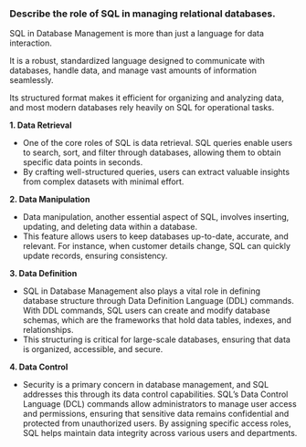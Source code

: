 ### Describe the role of SQL in managing relational databases.

SQL in Database Management is more than just a language for data interaction. 

It is a robust, standardized language designed to communicate with databases, handle data, and manage vast amounts of information seamlessly. 

Its structured format makes it efficient for organizing and analyzing data, and most modern databases rely heavily on SQL for operational tasks.

**1. Data Retrieval**
- One of the core roles of SQL is data retrieval. SQL queries enable users to search, sort, and filter through databases, allowing them to obtain specific data points in seconds.
- By crafting well-structured queries, users can extract valuable insights from complex datasets with minimal effort.

**2. Data Manipulation**
- Data manipulation, another essential aspect of SQL, involves inserting, updating, and deleting data within a database.
- This feature allows users to keep databases up-to-date, accurate, and relevant. For instance, when customer details change, SQL can quickly update records, ensuring consistency.

**3. Data Definition**
- SQL in Database Management also plays a vital role in defining database structure through Data Definition Language (DDL) commands. With DDL commands, SQL users can create and modify database schemas, which are the frameworks that hold data tables, indexes, and relationships.
- This structuring is critical for large-scale databases, ensuring that data is organized, accessible, and secure.

**4. Data Control**
- Security is a primary concern in database management, and SQL addresses this through its data control capabilities. SQL’s Data Control Language (DCL) commands allow administrators to manage user access and permissions, ensuring that sensitive data remains confidential and protected from unauthorized users. By assigning specific access roles, SQL helps maintain data integrity across various users and departments.
